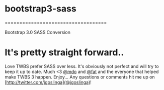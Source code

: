 # bootstrap3-sass
===================================

Bootstrap 3.0 SASS Conversion 

It's pretty straight forward.. 
===================================
Love TWBS prefer SASS over less. 
It's obviously not perfect and will try to keep it up to date. Much <3 [@mdo](http://github.com/mdo) and [@fat](http://github.com/fat) and the everyone that helped make TWBS 3 happen. Enjoy...
Any questions or comments hit me up on [http://twitter.com/jgoslinga](@jgoslinga)!